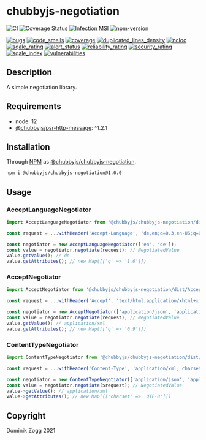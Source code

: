 # chubbyjs-negotiation

[![CI](https://github.com/chubbyjs/chubbyjs-negotiation/workflows/CI/badge.svg?branch=master)](https://github.com/chubbyjs/chubbyjs-negotiation/actions?query=workflow%3ACI)
[![Coverage Status](https://coveralls.io/repos/github/chubbyjs/chubbyjs-negotiation/badge.svg?branch=master)](https://coveralls.io/github/chubbyjs/chubbyjs-negotiation?branch=master)
[![Infection MSI](https://badge.stryker-mutator.io/github.com/chubbyjs/chubbyjs-negotiation/master)](https://dashboard.stryker-mutator.io/reports/github.com/chubbyjs/chubbyjs-negotiation/master)
[![npm-version](https://img.shields.io/npm/v/@chubbyjs/chubbyjs-negotiation.svg)](https://www.npmjs.com/package/@chubbyjs/chubbyjs-negotiation)

[![bugs](https://sonarcloud.io/api/project_badges/measure?project=chubbyjs_chubbyjs-negotiation&metric=bugs)](https://sonarcloud.io/dashboard?id=chubbyjs_chubbyjs-negotiation)
[![code_smells](https://sonarcloud.io/api/project_badges/measure?project=chubbyjs_chubbyjs-negotiation&metric=code_smells)](https://sonarcloud.io/dashboard?id=chubbyjs_chubbyjs-negotiation)
[![coverage](https://sonarcloud.io/api/project_badges/measure?project=chubbyjs_chubbyjs-negotiation&metric=coverage)](https://sonarcloud.io/dashboard?id=chubbyjs_chubbyjs-negotiation)
[![duplicated_lines_density](https://sonarcloud.io/api/project_badges/measure?project=chubbyjs_chubbyjs-negotiation&metric=duplicated_lines_density)](https://sonarcloud.io/dashboard?id=chubbyjs_chubbyjs-negotiation)
[![ncloc](https://sonarcloud.io/api/project_badges/measure?project=chubbyjs_chubbyjs-negotiation&metric=ncloc)](https://sonarcloud.io/dashboard?id=chubbyjs_chubbyjs-negotiation)
[![sqale_rating](https://sonarcloud.io/api/project_badges/measure?project=chubbyjs_chubbyjs-negotiation&metric=sqale_rating)](https://sonarcloud.io/dashboard?id=chubbyjs_chubbyjs-negotiation)
[![alert_status](https://sonarcloud.io/api/project_badges/measure?project=chubbyjs_chubbyjs-negotiation&metric=alert_status)](https://sonarcloud.io/dashboard?id=chubbyjs_chubbyjs-negotiation)
[![reliability_rating](https://sonarcloud.io/api/project_badges/measure?project=chubbyjs_chubbyjs-negotiation&metric=reliability_rating)](https://sonarcloud.io/dashboard?id=chubbyjs_chubbyjs-negotiation)
[![security_rating](https://sonarcloud.io/api/project_badges/measure?project=chubbyjs_chubbyjs-negotiation&metric=security_rating)](https://sonarcloud.io/dashboard?id=chubbyjs_chubbyjs-negotiation)
[![sqale_index](https://sonarcloud.io/api/project_badges/measure?project=chubbyjs_chubbyjs-negotiation&metric=sqale_index)](https://sonarcloud.io/dashboard?id=chubbyjs_chubbyjs-negotiation)
[![vulnerabilities](https://sonarcloud.io/api/project_badges/measure?project=chubbyjs_chubbyjs-negotiation&metric=vulnerabilities)](https://sonarcloud.io/dashboard?id=chubbyjs_chubbyjs-negotiation)

## Description

A simple negotiation library.

## Requirements

 * node: 12
 * [@chubbyjs/psr-http-message][2]: ^1.2.1

## Installation

Through [NPM](https://www.npmjs.com) as [@chubbyjs/chubbyjs-negotiation][1].

```sh
npm i @chubbyjs/chubbyjs-negotiation@1.0.0
```

## Usage

### AcceptLanguageNegotiator

```ts
import AcceptLanguageNegotiator from '@chubbyjs/chubbyjs-negotiation/dist/AcceptLanguageNegotiator';

const request = ...withHeader('Accept-Language', 'de,en;q=0.3,en-US;q=0.7');

const negotiator = new AcceptLanguageNegotiator(['en', 'de']);
const value = negotiator.negotiate(request); // NegotiatedValue
value.getValue(); // de
value.getAttributes(); // new Map([['q' => '1.0']])
```

### AcceptNegotiator

```ts
import AcceptNegotiator from '@chubbyjs/chubbyjs-negotiation/dist/AcceptNegotiator';

const request = ...withHeader('Accept', 'text/html,application/xhtml+xml,application/xml;q=0.9,*/*;q =0.8');

const negotiator = new AcceptNegotiator(['application/json', 'application/xml', 'application/x-yaml']);
const value = negotiator.negotiate(request); // NegotiatedValue
value.getValue(); // application/xml
value.getAttributes(); // new Map([['q' => '0.9']])
```

### ContentTypeNegotiator

```ts
import ContentTypeNegotiator from '@chubbyjs/chubbyjs-negotiation/dist/ContentTypeNegotiator';

const request = ...withHeader('Content-Type', 'application/xml; charset=UTF-8');

const negotiator = new ContentTypeNegotiator(['application/json', 'application/xml', 'application/x-yaml']);
const value = negotiator.negotiate($request); // NegotiatedValue
value->getValue(); // application/xml
value->getAttributes(); // new Map([['charset' => 'UTF-8']])
```

## Copyright

Dominik Zogg 2021

[1]: https://www.npmjs.com/package/@chubbyjs/chubbyjs-negotiation
[2]: https://www.npmjs.com/package/@chubbyjs/psr-http-message
